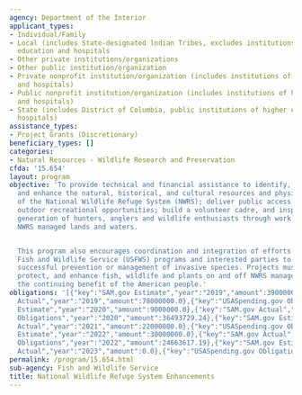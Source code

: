 ```yaml
---
agency: Department of the Interior
applicant_types:
- Individual/Family
- Local (includes State-designated lndian Tribes, excludes institutions of higher
  education and hospitals
- Other private institutions/organizations
- Other public institution/organization
- Private nonprofit institution/organization (includes institutions of higher education
  and hospitals)
- Public nonprofit institution/organization (includes institutions of higher education
  and hospitals)
- State (includes District of Columbia, public institutions of higher education and
  hospitals)
assistance_types:
- Project Grants (Discretionary)
beneficiary_types: []
categories:
- Natural Resources - Wildlife Research and Preservation
cfda: '15.654'
layout: program
objective: 'To provide technical and financial assistance to identify, conserve, manage,
  and enhance the natural, historical, and cultural resources and physical infrastructure
  of the National Wildlife Refuge System (NWRS); deliver public access and high-quality
  outdoor recreational opportunities; build a volunteer cadre, and inspire the next
  generation of hunters, anglers and wildlife enthusiasts through work on and off
  NWRS managed lands and waters.


  This program also encourages coordination and integration of efforts between U.S.
  Fish and Wildlife Service (USFWS) programs and interested parties to accomplish
  successful prevention or management of invasive species. Projects must conserve,
  protect, and enhance fish, wildlife and plants on and off NWRS managed lands for
  the continuing benefit of the American people.'
obligations: '[{"key":"SAM.gov Estimate","year":"2019","amount":3900000.0},{"key":"SAM.gov
  Actual","year":"2019","amount":78000000.0},{"key":"USASpending.gov Obligations","year":"2019","amount":77738123.6},{"key":"SAM.gov
  Estimate","year":"2020","amount":9000000.0},{"key":"SAM.gov Actual","year":"2020","amount":36496000.0},{"key":"USASpending.gov
  Obligations","year":"2020","amount":36493729.24},{"key":"SAM.gov Estimate","year":"2021","amount":40000000.0},{"key":"SAM.gov
  Actual","year":"2021","amount":22000000.0},{"key":"USASpending.gov Obligations","year":"2021","amount":22112421.29},{"key":"SAM.gov
  Estimate","year":"2022","amount":30000000.0},{"key":"SAM.gov Actual","year":"2022","amount":24663617.0},{"key":"USASpending.gov
  Obligations","year":"2022","amount":24663617.19},{"key":"SAM.gov Estimate","year":"2023","amount":24999998.0},{"key":"SAM.gov
  Actual","year":"2023","amount":0.0},{"key":"USASpending.gov Obligations","year":"2023","amount":14944785.16}]'
permalink: /program/15.654.html
sub-agency: Fish and Wildlife Service
title: National Wildlife Refuge System Enhancements
---
```

